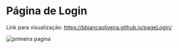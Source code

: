 # Página de Login

Link para visualização:
https://bbiancaoliveira.github.io/pageLogin/

![primeira pagina](https://github.com/bbiancaoliveira/pageLogin/blob/main/formulario.PNG)

